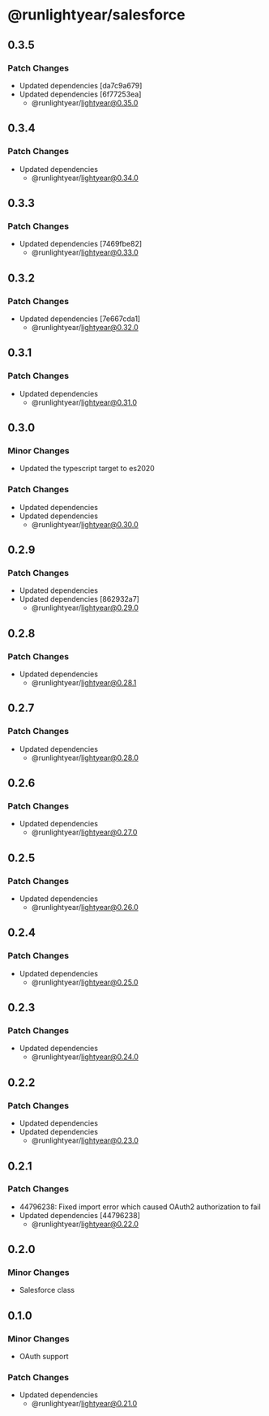 # @runlightyear/salesforce

## 0.3.5

### Patch Changes

- Updated dependencies [da7c9a679]
- Updated dependencies [6f77253ea]
  - @runlightyear/lightyear@0.35.0

## 0.3.4

### Patch Changes

- Updated dependencies
  - @runlightyear/lightyear@0.34.0

## 0.3.3

### Patch Changes

- Updated dependencies [7469fbe82]
  - @runlightyear/lightyear@0.33.0

## 0.3.2

### Patch Changes

- Updated dependencies [7e667cda1]
  - @runlightyear/lightyear@0.32.0

## 0.3.1

### Patch Changes

- Updated dependencies
  - @runlightyear/lightyear@0.31.0

## 0.3.0

### Minor Changes

- Updated the typescript target to es2020

### Patch Changes

- Updated dependencies
- Updated dependencies
  - @runlightyear/lightyear@0.30.0

## 0.2.9

### Patch Changes

- Updated dependencies
- Updated dependencies [862932a7]
  - @runlightyear/lightyear@0.29.0

## 0.2.8

### Patch Changes

- Updated dependencies
  - @runlightyear/lightyear@0.28.1

## 0.2.7

### Patch Changes

- Updated dependencies
  - @runlightyear/lightyear@0.28.0

## 0.2.6

### Patch Changes

- Updated dependencies
  - @runlightyear/lightyear@0.27.0

## 0.2.5

### Patch Changes

- Updated dependencies
  - @runlightyear/lightyear@0.26.0

## 0.2.4

### Patch Changes

- Updated dependencies
  - @runlightyear/lightyear@0.25.0

## 0.2.3

### Patch Changes

- Updated dependencies
  - @runlightyear/lightyear@0.24.0

## 0.2.2

### Patch Changes

- Updated dependencies
- Updated dependencies
  - @runlightyear/lightyear@0.23.0

## 0.2.1

### Patch Changes

- 44796238: Fixed import error which caused OAuth2 authorization to fail
- Updated dependencies [44796238]
  - @runlightyear/lightyear@0.22.0

## 0.2.0

### Minor Changes

- Salesforce class

## 0.1.0

### Minor Changes

- OAuth support

### Patch Changes

- Updated dependencies
  - @runlightyear/lightyear@0.21.0
